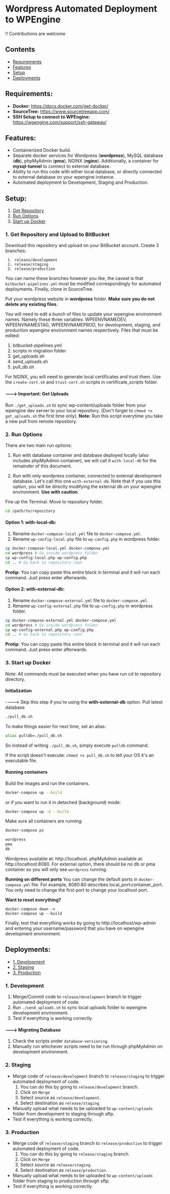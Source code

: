 


# Wordpress Automated Deployment to WPEngine

!! Contributions are welcome

## Contents

* [Requirements](#requirements)
* [Features](#features)
* [Setup](#setup)
* [Deployments](#deployments)

## Requirements:

* **Docker:**  https://docs.docker.com/get-docker/
* **SourceTree:** https://www.sourcetreeapp.com/
* **SSH Setup to connect to WPEngine:** https://wpengine.com/support/ssh-gateway/


## Features:

* Containerized Docker build.
* Separate docker services for Wordpress (**wordpress**), MySQL database (**db**), phpMyAdmin (**pma**), NGINX (**nginx**). Additionally, a container for **mysql-tunnel** to connect to external database.
* Ability to run this code with either local database, or directly connected to external database on your wpengine instance.
* Automated deployment to Development, Staging and Production.


## Setup:
 1. [Get Repository](#1-get-repository-and-upload-to-bitbucket)
 2. [Run Options](#2-run-options)
 3. [Start up Docker](#3-start-up-docker)
### 1. Get Repository and Upload to BitBucket
Download this repository and upload on your BitBucket account.
Create 3 branches:

     1. release/development
     2. release/staging
     3. release/production

You can name these branches however you like, the caveat is that `bitbucket-pipelines.yml` must be modified correspondingly for automated deployments. Finally, clone in SourceTree.

Put your wordpress website in **wordpress** folder. **Make sure you do not delete any existing files.**

You will need to edit a bunch of files to update your wpengine environment names. Namely these three variables: WPEENVNAMEDEV, WPEENVNAMESTAG, WPEENVNAMEPROD, for development, staging, and production wpengine environment names respectively.
Files that must be edited:
 1. bitbucket-pipelines.yml
 2. scripts in migration folder
 3. get_uploads.sh
 4. send_uploads.sh
 5. pull_db.sh

For NGINX, you will need to generate local certificates and trust them.
Use the `create-cert.sh` and `trust-cert.sh` scripts in certificate_scripts folder.
#### ---> Important: Get Uploads
Run `./get_uploads.sh` to sync wp-content/uploads folder from your wpengine dev server to your local repository. (Don't forget to `chmod +x get_uploads.sh` the first time only).
**Note:** Run this script everytime you take a new pull from remote repository.

### 2. Run Options
There are two main run options:

1. Run with database container and database deployed locally (also includes phpMyAdmin container), we will call it `with-local-db` for the remainder of this document.

2. Run with only wordpress container, connected to external development database. Let's call this one `with-external-db`. Note that if you use this option, you will be directly modifying the external db on your wpengine environment. **Use with caution**.

Fire up the Terminal.
Move to repository folder.
```bash
cd /path/to/repository
```
#### **Option 1: with-local-db**:
1. Rename  `docker-compose-local.yml` file to `docker-compose.yml`.
2. Rename  `wp-config-local.php` file to `wp-config.php` in wordpress folder.
```bash
cp docker-compose-local.yml docker-compose.yml
cd wordpress # Go inside wordpress folder
cp wp-config-local.php wp-config.php
cd .. # Go back to repository root
```
**Protip:** You can copy paste this entire block in terminal and it will run each command. Just press enter afterwards.
#### **Option 2: with-external-db**:
1. Rename  `docker-compose-external.yml` file to `docker-compose.yml`.
2. Rename  `wp-config-external.php` file to `wp-config.php` in wordpress folder.
```bash
cp docker-compose-external.yml docker-compose.yml
cd wordpress # Go inside wordpress folder
cp wp-config-external.php wp-config.php
cd .. # Go back to repository root
```
**Protip:** You can copy paste this entire block in terminal and it will run each command. Just press enter afterwards.
### 3. Start up Docker
Note: All commands must be executed when you have run cd to repository directory.
#### Initialization
----> Skip this step if you're using the **with-external-db** option.
Pull latest database
```bash
./pull_db.sh
```
To make things easier for next time, set an alias:
```bash
alias pulldb=./pull_db.sh
```
So instead of writing `./pull_db.sh`, simply execute `pulldb` command.

If the script doesn't execute: `chmod +x pull_db.sh` to tell your OS it's an executable file.

#### Running containers
Build the images and run the containers.
```bash
docker-compose up --build
```
or if you want to run it in detached (background) mode:
```bash
docker-compose up -d --build
```
Make sure all containers are running:
```bash
docker-compose ps
```
```bash                                                                       
wordpress  
pma                                                  
db
```
Wordpress available at: http://localhost.
phpMyAdmin available at: http://localhost:8080.
For external option, there should be no db or pma container so you will only see `wordpress` running.

**Running on different ports**
You can change the default ports in `docker-compose.yml` file. For example, 8080:80 describes local_port:container_port. You only need to change the first port to change your localhost port.

**Want to reset everything?**
```docker
docker-compose down -v
docker-compose up --build
```

Finally, test that everything works by going to http://localhost/wp-admin and entering your username/password that you have on wpengine development environment.


## Deployments:
* [1. Development](#1-development)
* [2. Staging](#2-staging)
* [3. Production](#3-production)

### 1. Development

 1. Merge/Commit code to `release/development` branch to trigger automated deployment of code.
 2. Run `./send_uploads.sh` to sync local uploads folder to wpengine development environment.
 3. Test if everything is working correctly.

#### ---> Migrating Database
 1. Check the scripts under `database-versioning`.
 2. Manually run whichever scripts need to be run through phpMyAdmin on development environment.

### 2. Staging

 * Merge code of `release/development` branch to `release/staging` to trigger automated deployment of code.
	 1. You can do this by going to `release/development` branch.
	 2. Click on `Merge`
	 3. Select source as `release/development`.
	 4. Select destination as `release/staging`.
 * Manually upload what needs to be uploaded to `wp-content/uploads` folder from development to staging through sftp.
 * Test if everything is working correctly.

### 3. Production

 * Merge code of `release/staging` branch to `release/production` to trigger automated deployment of code.
	 1. You can do this by going to `release/staging` branch.
	 2. Click on `Merge`
	 3. Select source as `release/staging`.
	 4. Select destination as `release/production`.
 * Manually upload what needs to be uploaded to `wp-content/uploads` folder from staging to production through sftp.
 * Test if everything is working correctly.
